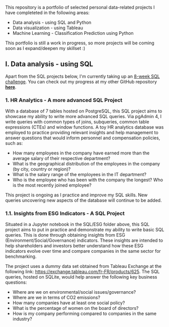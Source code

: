 This repository is a portfolio of selected personal data-related projects I have completeted in the following areas:
- Data analysis - using SQL and Python
- Data visualization - using Tableau
- Machine Learning - Classification Prediction using Python

This portfolio is still a work in progress, so more projects will be coming soon as I expand/deepen my skillset :)

## I. Data analysis - using SQL

Apart from the SQL projects below, I'm currently taking up an [8-week SQL challenge](https://8weeksqlchallenge.com/). You can check out my progress at my other GitHub repository **[here](https://github.com/lanhoang82/8-Week-SQL-Challenge)**.

### 1. HR Analytics - A more advanced SQL Project 

With a database of 7 tables hosted on PostgreSQL, this SQL project aims to showcase my ability to write more advanced SQL queries. Via pgAdmin 4, I write queries with common types of joins, subqueries, common table expressions (CTEs) and window functions. A toy HR analytics database was employed to practice providing relevant insights and help management to answer questions that would inform personnel and compensation policies, such as:

- How many employees in the company have earned more than the average salary of their respective department?
- What is the geographical distribution of the employees in the company (by city, country or region)? 
- What is the salary range of the employees in the IT department?
- Who is the employee who has been with the company the longest? Who is the most recently joined employee?

This project is ongoing as I practice and improve my SQL skills. New queries uncovering new aspects of the database will continue to be added.

### 1.1. Insights from ESG Indicators - A SQL Project

Situated in a Jupyter notebook in the SQL/ESG folder above, this SQL project aims to put in practice and demonstrate my ability to write basic SQL queries. This is done through obtaining insights from ESG (Environment/Social/Governance) indicators. These insights are intended to help shareholders and investors better understand how these ESG indicators evolve over time and compare companies in the same sector for benchmarking.

The project uses a dummy data set obtained from Tableau Exchange at the following link: https://exchange.tableau.com/fr-FR/products/625. The SQL queries, hosted on SQLite, would help answer the following key business questions:

- Where are we on environmental/social issues/governance?
- Where are we in terms of CO2 emissions?
- How many companies have at least one social policy?
- What is the percentage of women on the board of directors?
- How is my company performing compared to companies in the same industry?

